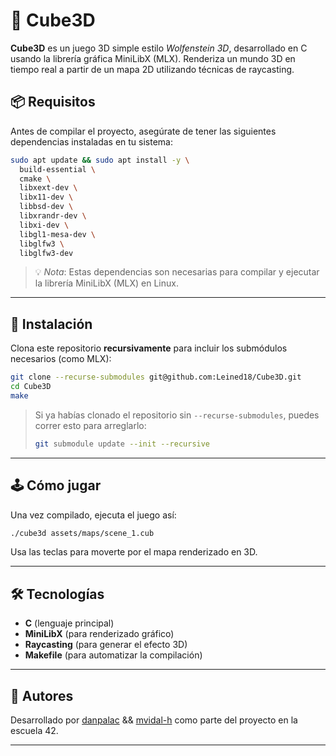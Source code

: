 

# 🧊 Cube3D

**Cube3D** es un juego 3D simple estilo *Wolfenstein 3D*, desarrollado en C usando la librería gráfica MiniLibX (MLX). Renderiza un mundo 3D en tiempo real a partir de un mapa 2D utilizando técnicas de raycasting.

## 📦 Requisitos

Antes de compilar el proyecto, asegúrate de tener las siguientes dependencias instaladas en tu sistema:

```bash
sudo apt update && sudo apt install -y \
  build-essential \
  cmake \
  libxext-dev \
  libx11-dev \
  libbsd-dev \
  libxrandr-dev \
  libxi-dev \
  libgl1-mesa-dev \
  libglfw3 \
  libglfw3-dev

```

> 💡 *Nota*: Estas dependencias son necesarias para compilar y ejecutar la librería MiniLibX (MLX) en Linux.

---

## 🚀 Instalación

Clona este repositorio **recursivamente** para incluir los submódulos necesarios (como MLX):

```bash
git clone --recurse-submodules git@github.com:Leined18/Cube3D.git
cd Cube3D
make
```

> Si ya habías clonado el repositorio sin `--recurse-submodules`, puedes correr esto para arreglarlo:
>
> ```bash
> git submodule update --init --recursive
> ```

---

## 🕹️ Cómo jugar

Una vez compilado, ejecuta el juego así:

```bash
./cube3d assets/maps/scene_1.cub
```

Usa las teclas para moverte por el mapa renderizado en 3D.

---

## 🛠️ Tecnologías

* **C** (lenguaje principal)
* **MiniLibX** (para renderizado gráfico)
* **Raycasting** (para generar el efecto 3D)
* **Makefile** (para automatizar la compilación)

---

## 🧠 Autores

Desarrollado por [danpalac](https://github.com/Leined18) && [mvidal-h](https://github.com/MiguelViHe)  como parte del proyecto en la escuela 42.

---

